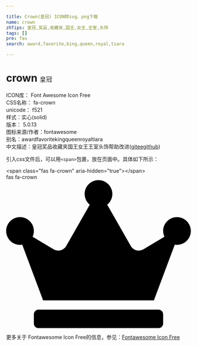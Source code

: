 ```yaml
---

title: Crown(皇冠) ICON转svg、png下载
name: crown
zhTips: 皇冠,奖品,收藏夹,国王,女王,王室,头饰
tags: []
pre: fas
search: award,favorite,king,queen,royal,tiara

---
```


# crown  <small style="font-size: 60%;font-weight: 100">皇冠</small>


<div class="detail-page">
<p>
<span>
ICON库：
<span class="badge-secondary badge">Font Awesome Icon Free</span> 
</span>
<br/>
<span>
CSS名称：
<span class="badge-secondary badge">fa-crown</span> 
</span>
<br/>
<span>
unicode：
<span class="badge-secondary badge">f521</span> 
<copy-btn content='f521' btn-title=""></copy-btn>
<copy-btn :content='String.fromCodePoint(parseInt("f521", 16))' btn-title="复制U"></copy-btn>
</span><br/><span>样式：<span class="badge-light badge">实心(solid)</span></span>
<br/>
<span>
版本：
<span class="badge-secondary badge">5.0.13</span> 
</span>
<br/>
<span>图标来源/作者：<span class="badge-light badge">fontawesome</span></span> 
<br/>
<span>别名：<span class="badge-light badge">award</span><span class="badge-light badge">favorite</span><span class="badge-light badge">king</span><span class="badge-light badge">queen</span><span class="badge-light badge">royal</span><span class="badge-light badge">tiara</span></span><br/><span class="zh-detail">中文描述：<span class="badge-primary badge">皇冠</span><span class="badge-primary badge">奖品</span><span class="badge-primary badge">收藏夹</span><span class="badge-primary badge">国王</span><span class="badge-primary badge">女王</span><span class="badge-primary badge">王室</span><span class="badge-primary badge">头饰</span><span class="help-link"><span>帮助改进</span>(<a href="https://gitee.com/liuwave/icon-helper/edit/master/json/fontawesome/solid/crown.json" target="_blank" rel="noopener noreferrer">gitee</a><a href="https://github.com/liuwave/icon-helper/edit/master/json/fontawesome/solid/crown.json" target="_blank" rel="noopener noreferrer">github</a></span>)</span><br/>
</p>
</div>
<div class="alert alert-dark">
  <i class="fas fa-crown fa-xs"></i>
  <i class="fas fa-crown fa-sm"></i>
  <i class="fas fa-crown fa-lg"></i>
  <i class="fas fa-crown fa-2x"></i>
  <i class="fas fa-crown fa-3x"></i>
  <i class="fas fa-crown fa-5x"></i>
  <i class="fas fa-crown fa-7x"></i>
</div>
<div>
  <p>引入css文件后，可以用<code>&lt;span&gt;</code>包裹，放在页面中。具体如下所示：    
  </p>
  <div class="alert alert-primary" style="font-size: 14px">
    &lt;span class="fas fa-crown" aria-hidden="true"&gt;&lt;/span&gt;
    <copy-btn content='<span class="fas fa-crown" aria-hidden="true"></span>'></copy-btn>
  </div>
  <div class="alert alert-secondary">
    <i class="fas fa-crown"
    style="font-size: 24px"
    aria-hidden="true"></i> fas fa-crown
    <copy-btn content="fas fa-crown" btn-title="复制图标名称"></copy-btn>
  </div>
</div>
<div id="svg" class="svg-wrap">
<svg xmlns="http://www.w3.org/2000/svg" viewBox="0 0 640 512"><path d="M528 448H112c-8.8 0-16 7.2-16 16v32c0 8.8 7.2 16 16 16h416c8.8 0 16-7.2 16-16v-32c0-8.8-7.2-16-16-16zm64-320c-26.5 0-48 21.5-48 48 0 7.1 1.6 13.7 4.4 19.8L476 239.2c-15.4 9.2-35.3 4-44.2-11.6L350.3 85C361 76.2 368 63 368 48c0-26.5-21.5-48-48-48s-48 21.5-48 48c0 15 7 28.2 17.7 37l-81.5 142.6c-8.9 15.6-28.9 20.8-44.2 11.6l-72.3-43.4c2.7-6 4.4-12.7 4.4-19.8 0-26.5-21.5-48-48-48S0 149.5 0 176s21.5 48 48 48c2.6 0 5.2-.4 7.7-.8L128 416h384l72.3-192.8c2.5.4 5.1.8 7.7.8 26.5 0 48-21.5 48-48s-21.5-48-48-48z"/></svg>
</div>
<detail full-name='fa-crown'></detail>
    
<div><p>更多关于  Fontawesome Icon Free的信息，参见：<a target="_blank" href="https://iconhelper.cn/fontawesome.html">Fontawesome Icon Free</a>
</p></div>
